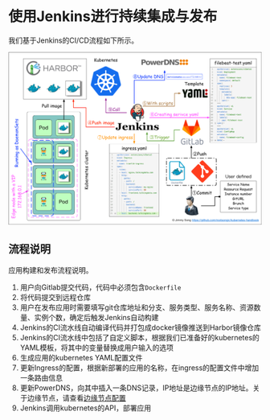# 使用Jenkins进行持续集成与发布

我们基于Jenkins的CI/CD流程如下所示。

![基于Jenkins的持续集成与发布](../images/kubernetes-jenkins-ci-cd.png)

## 流程说明

应用构建和发布流程说明。

1. 用户向Gitlab提交代码，代码中必须包含`Dockerfile`
2. 将代码提交到远程仓库
3. 用户在发布应用时需要填写git仓库地址和分支、服务类型、服务名称、资源数量、实例个数，确定后触发Jenkins自动构建
4. Jenkins的CI流水线自动编译代码并打包成docker镜像推送到Harbor镜像仓库
5. Jenkins的CI流水线中包括了自定义脚本，根据我们已准备好的kubernetes的YAML模板，将其中的变量替换成用户输入的选项
6. 生成应用的kubernetes YAML配置文件
7. 更新Ingress的配置，根据新部署的应用的名称，在ingress的配置文件中增加一条路由信息
8. 更新PowerDNS，向其中插入一条DNS记录，IP地址是边缘节点的IP地址。关于边缘节点，请查看[边缘节点配置](edge-node-configuration.md)
9. Jenkins调用kubernetes的API，部署应用

